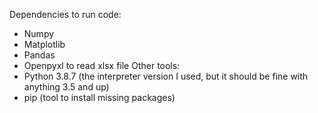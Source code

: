 Dependencies to run code:
- Numpy
- Matplotlib
- Pandas
- Openpyxl to read xlsx file
Other tools:
- Python 3.8.7 (the interpreter version I used, but it should be fine with anything 3.5 and up)
- pip (tool to install missing packages)